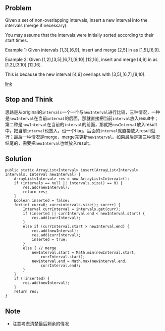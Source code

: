 ## Problem

Given a set of non-overlapping intervals, insert a new interval into the intervals (merge if necessary).

You may assume that the intervals were initially sorted according to their start times.

Example 1:
Given intervals [1,3],[6,9], insert and merge [2,5] in as [1,5],[6,9].

Example 2:
Given [1,2],[3,5],[6,7],[8,10],[12,16], insert and merge [4,9] in as [1,2],[3,10],[12,16].

This is because the new interval [4,9] overlaps with [3,5],[6,7],[8,10].

[link](http://leetcode.com/onlinejudge#question_57)


## Stop and Think

思路是从original的`intervals`一个一个与`newInterval`进行比较，三种情况，一种是`newInterval`在当前`interval`的后面，那就直接把当前`interval`放入result中；第二种是`newInterval`在当前的`interval`的前面，那就把`newInterval`放入result中，把当前`interval`也放入，设一个flag，后面的`interval`就直接放入result就行；最后一种情况是merge，merge完更新`newInterval`。如果最后是第三种情况结尾的，需要把`newInterval`也给放入result。


## Solution

    public static ArrayList<Interval> insert(ArrayList<Interval> intervals, Interval newInterval) {
        ArrayList<Interval> res = new ArrayList<Interval>();
        if (intervals == null || intervals.size() == 0) {
        	res.add(newInterval);
        	return res;
        }
		boolean inserted = false;
		for(int curr=0; curr<intervals.size(); curr++) {
			Interval currInterval = intervals.get(curr);
        	if (inserted || currInterval.end < newInterval.start) {
        		res.add(currInterval);
        	}
        	else if (currInterval.start > newInterval.end) {
        		res.add(newInterval);
        		res.add(currInterval);
        		inserted = true;
        	}
        	else { // merge
        		newInterval.start = Math.min(newInterval.start,
        			currInterval.start);
        		newInterval.end = Math.max(newInterval.end, 
        			currInterval.end);
        	}
		} 
        if (!inserted) {
        	res.add(newInterval);
        }
        return res;
    }

## Note

- 注意考虑清楚最后剩余的情况
